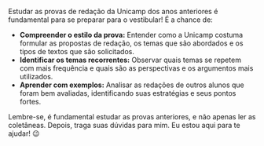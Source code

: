 Estudar as provas de redação da Unicamp dos anos anteriores é fundamental para se preparar para o vestibular!  É a chance de:

- **Compreender o estilo da prova:** Entender como a
Unicamp costuma formular as propostas de redação, os temas que são
abordados e os tipos de textos que são solicitados.
- **Identificar os temas recorrentes:** Observar quais temas se repetem com mais frequência e quais são as perspectivas e os argumentos mais utilizados.
- **Aprender com exemplos:** Analisar as redações de outros alunos que foram bem avaliadas, identificando suas estratégias e seus pontos fortes.

Lembre-se,  é fundamental estudar as provas anteriores,  e não apenas ler as coletâneas.  Depois,  traga suas dúvidas para mim.  Eu estou aqui para te ajudar! 😉
